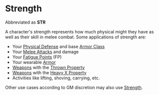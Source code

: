# Strength

Abbreviated as **STR**

A character's strength represents how much physical might they have as well as their skill in melee combat. Some applications of strength are:

- Your [Physical Defense](../Derived%20Statistics/Physical%20Defense.md) and base [Armor Class](../Derived%20Statistics/Armor%20Class.md)
- Your [Melee Attacks](../../Game%20Procedures/Combat/Melee%20Attack.md) and damage
- Your [Fatigue Points](../Derived%20Statistics/Fatigue%20Points.md) (FP)
- Your wearable [Armor](../../Items%20and%20Gear/Armor/Armor.md)
- [Weapons](../../Items%20and%20Gear/Weapons/Weapons.md) with the [Thrown Property](../../Items%20and%20Gear/Weapon%20Properties/Thrown%20Property.md)
- [Weapons](../../Items%20and%20Gear/Weapons/Weapons.md) with the [Heavy X Property](../../Items%20and%20Gear/Weapon%20Properties/Heavy%20X%20Property.md)
- Activities like lifting, shoving, carrying, etc.

Other use cases according to GM discretion may also use [Strength]().
